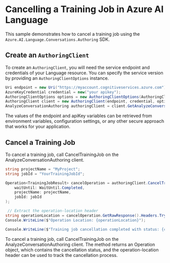 # Cancelling a Training Job in Azure AI Language

This sample demonstrates how to cancel a training job using the `Azure.AI.Language.Conversations.Authoring` SDK.

## Create an `AuthoringClient`

To create an `AuthoringClient`, you will need the service endpoint and credentials of your Language resource. You can specify the service version by providing an `AuthoringClientOptions` instance.

```C# Snippet:CreateAuthoringClientForSpecificApiVersion
Uri endpoint = new Uri("https://myaccount.cognitiveservices.azure.com");
AzureKeyCredential credential = new("your apikey");
AuthoringClientOptions options = new AuthoringClientOptions(AuthoringClientOptions.ServiceVersion.V2024_11_15_Preview);
AuthoringClient client = new AuthoringClient(endpoint, credential, options);
AnalyzeConversationAuthoring authoringClient = client.GetAnalyzeConversationAuthoringClient();
```

The values of the endpoint and apiKey variables can be retrieved from environment variables, configuration settings, or any other secure approach that works for your application.

## Cancel a Training Job

To cancel a training job, call CancelTrainingJob on the AnalyzeConversationAuthoring client.

```C# Snippet:Sample7_ConversationsAuthoring_CancelTrainingJob
string projectName = "MyProject";
string jobId = "YourTrainingJobId";

Operation<TrainingJobResult> cancelOperation = authoringClient.CancelTrainingJob(
    waitUntil: WaitUntil.Completed,
    projectName: projectName,
    jobId: jobId
);

 // Extract the operation-location header
string operationLocation = cancelOperation.GetRawResponse().Headers.TryGetValue("operation-location", out var location) ? location : null;
Console.WriteLine($"Operation Location: {operationLocation}");

Console.WriteLine($"Training job cancellation completed with status: {cancelOperation.GetRawResponse().Status}");
```

To cancel a training job, call CancelTrainingJob on the AnalyzeConversationAuthoring client. The method returns an Operation<TrainingJobResult> object, which contains the cancellation status, and the operation-location header can be used to track the cancellation process.
